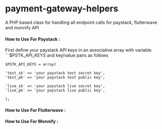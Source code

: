 # payment-gateway-helpers
A PHP based class for handling all endpoint calls for paystack, flutterwave and monnify API

#### How to Use For Paystack :
First define your paystack API keys in an associative array with variable ```$PSTK_API_KEYS and key/value pairs as follows 
```
$PSTK_API_KEYS = array(

'test_sk' => 'your paystack test secret key',
'test_pk' => 'your paystack test public key', 
		
'live_sk' => 'your paystack live secret key',
'live_pk' => 'your paystack live public key',
		
);

```

#### How to Use For Flutterwave :

#### How to Use For Monnify :
   
